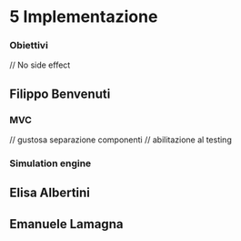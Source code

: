 # 5 Implementazione

### Obiettivi
// No side effect


## Filippo Benvenuti

### MVC
// gustosa separazione componenti
// abilitazione al testing

### Simulation engine

## Elisa Albertini

###

## Emanuele Lamagna

###